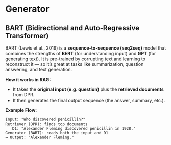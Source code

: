 # Generator

## **BART (Bidirectional and Auto-Regressive Transformer)**

BART (Lewis et al., 2019) is a **sequence-to-sequence (seq2seq)** model that combines the strengths of **BERT** (for understanding input) and **GPT** (for generating text). It is pre-trained by corrupting text and learning to reconstruct it — so it’s great at tasks like summarization, question answering, and text generation.

**How it works in RAG:**

* It takes the **original input (e.g. question)** plus the **retrieved documents** from DPR.
* It then generates the final output sequence (the answer, summary, etc.).

**Example Flow:**

```
Input: "Who discovered penicillin?"
Retriever (DPR): finds top documents
   D1: "Alexander Fleming discovered penicillin in 1928."
Generator (BART): reads both the input and D1
→ Output: "Alexander Fleming."
```

